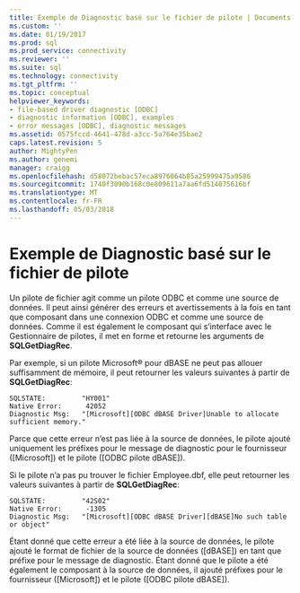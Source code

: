```yaml
---
title: Exemple de Diagnostic basé sur le fichier de pilote | Documents Microsoft
ms.custom: ''
ms.date: 01/19/2017
ms.prod: sql
ms.prod_service: connectivity
ms.reviewer: ''
ms.suite: sql
ms.technology: connectivity
ms.tgt_pltfrm: ''
ms.topic: conceptual
helpviewer_keywords:
- file-based driver diagnostic [ODBC]
- diagnostic information [ODBC], examples
- error messages [ODBC], diagnostic messages
ms.assetid: 0575fccd-4641-478d-a3cc-5a764e35bae2
caps.latest.revision: 5
author: MightyPen
ms.author: genemi
manager: craigg
ms.openlocfilehash: d58072bebac57eca8976064b85a25999475a9586
ms.sourcegitcommit: 1740f3090b168c0e809611a7aa6fd514075616bf
ms.translationtype: MT
ms.contentlocale: fr-FR
ms.lasthandoff: 05/03/2018
---
```

# <a name="file-based-driver-diagnostic-example"></a>Exemple de Diagnostic basé sur le fichier de pilote
Un pilote de fichier agit comme un pilote ODBC et comme une source de données. Il peut ainsi générer des erreurs et avertissements à la fois en tant que composant dans une connexion ODBC et comme une source de données. Comme il est également le composant qui s’interface avec le Gestionnaire de pilotes, il met en forme et retourne les arguments de **SQLGetDiagRec**.  
  
 Par exemple, si un pilote Microsoft® pour dBASE ne peut pas allouer suffisamment de mémoire, il peut retourner les valeurs suivantes à partir de **SQLGetDiagRec**:  
  
```  
SQLSTATE:         "HY001"  
Native Error:      42052  
Diagnostic Msg:   "[Microsoft][ODBC dBASE Driver]Unable to allocate sufficient memory."  
```  
  
 Parce que cette erreur n’est pas liée à la source de données, le pilote ajouté uniquement les préfixes pour le message de diagnostic pour le fournisseur ([Microsoft]) et le pilote ([ODBC pilote dBASE]).  
  
 Si le pilote n’a pas pu trouver le fichier Employee.dbf, elle peut retourner les valeurs suivantes à partir de **SQLGetDiagRec**:  
  
```  
SQLSTATE:         "42S02"  
Native Error:      -1305  
Diagnostic Msg:   "[Microsoft][ODBC dBASE Driver][dBASE]No such table or object"  
```  
  
 Étant donné que cette erreur a été liée à la source de données, le pilote ajouté le format de fichier de la source de données ([dBASE]) en tant que préfixe pour le message de diagnostic. Étant donné que le pilote a été également le composant à la source de données, il ajouté préfixes pour le fournisseur ([Microsoft]) et le pilote ([ODBC pilote dBASE]).
